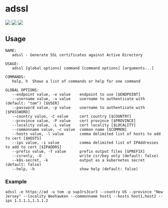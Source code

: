 # adssl

[![](https://goreportcard.com/badge/github.com/tomdoherty/adssl)](https://goreportcard.com/report/github.com/tomdoherty/adssl)
[![](https://github.com/tomdoherty/adssl/workflows/Go/badge.svg)](https://github.com/tomdoherty/adssl/actions)
[![](https://img.shields.io/github/release/tomdoherty/adssl.svg)](https://github.com/tomdoherty/adssl/releases/latest)

## Usage

```
NAME:
   adssl - Generate SSL certificates against Active Directory

USAGE:
   adssl [global options] command [command options] [arguments...]

COMMANDS:
   help, h  Shows a list of commands or help for one command

GLOBAL OPTIONS:
   --endpoint value, -e value    endpoint to use [$ENDPOINT]
   --username value, -u value    username to authenticate with (default: "tom") [$USER]
   --password value, -p value    username to authenticate with [$PASSWORD]
   --country value, -C value     cert country [$COUNTRY]
   --province value, -P value    cert province [$PROVINCE]
   --locality value, -L value    cert locality [$LOCALITY]
   --commonname value, -c value  common name [$COMMON]
   --hosts value, -l value       comma delimited list of hosts to add to cert [$HOSTS]
   --ips value, -i value         comma delimited list of IPAddresses to add to cert [$IPADDRS]
   --prefix value, -f value      prefix output files [$PREFIX]
   --csronly, -O                 write csr/key only (default: false)
   --k8s-secret, -k              output as a kubernetes secret (default: false)
   --help, -h                    show help (default: false)

```

### Example
```shell
adssl -e https://ad -u tom -p sup3rs3cur3 --country US --province "New Jersey" --locality Weehawken --commonname host1 --hosts host1,host2 --ips 1.1.1.1,1.1.1.2

```

